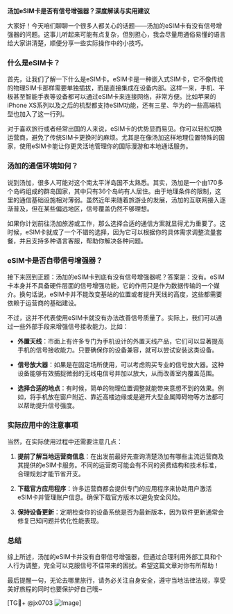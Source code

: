 **汤加eSIM卡是否有信号增强器？深度解读与实用建议**

大家好！今天咱们聊聊一个很多人都关心的话题——汤加的eSIM卡有没有信号增强器的问题。这事儿听起来可能有点复杂，但别担心，我会尽量用通俗易懂的语言给大家讲清楚，顺便分享一些实际操作中的小技巧。

### 什么是eSIM卡？

首先，让我们了解一下什么是eSIM卡。eSIM卡是一种嵌入式SIM卡，它不像传统的物理SIM卡那样需要单独插拔，而是直接集成在设备内部。这样一来，手机、平板甚至智能手表等设备都可以通过eSIM卡来连接网络，非常方便。比如苹果的iPhone XS系列以及之后的机型都支持eSIM功能，还有三星、华为的一些高端机型也加入了这一行列。

对于喜欢旅行或者经常出国的人来说，eSIM卡的优势显而易见。你可以轻松切换运营商，避免了传统SIM卡更换时的麻烦。尤其是在像汤加这样地理位置特殊的国家，使用eSIM卡能让你更灵活地管理你的国际漫游和本地通话服务。

### 汤加的通信环境如何？

说到汤加，很多人可能对这个南太平洋岛国不太熟悉。其实，汤加是一个由170多个岛屿组成的群岛国家，其中只有36个岛屿有人居住。由于地理条件的限制，这里的通信基础设施相对薄弱。虽然近年来随着旅游业的发展，汤加的互联网接入逐渐普及，但在某些偏远地区，信号覆盖仍然不够理想。

如果你计划前往汤加旅游或工作，那么选择合适的通信方案就显得尤为重要了。这时候，eSIM卡就成了一个不错的选择，因为它可以根据你的具体需求调整流量套餐，并且支持多种语言客服，帮助你解决各种问题。

### eSIM卡是否自带信号增强器？

接下来回到正题：汤加的eSIM卡到底有没有信号增强器呢？答案是：没有。eSIM卡本身并不具备硬件层面的信号增强功能，它的作用只是作为数据传输的一个媒介。换句话说，eSIM卡并不能改变基站的位置或者提升天线的高度，这些都需要依赖于运营商的基础建设。

不过，这并不代表使用eSIM卡就没有办法改善信号质量了。实际上，我们可以通过一些外部手段来增强信号接收能力。比如：

- **外置天线**：市面上有许多专门为手机设计的外置天线产品，它们可以显著提高手机的信号接收能力。只要确保你的设备兼容，就可以尝试安装这类设备。
  
- **信号放大器**：如果是在固定场所使用，可以考虑购买专业的信号放大器。这种设备能够有效捕捉微弱的无线电信号并加以放大，从而改善室内覆盖范围。
  
- **选择合适的地点**：有时候，简单的物理位置调整就能带来意想不到的效果。例如，将手机放在窗户附近、靠近高楼边缘或是避开大型金属障碍物等方法都可以帮助提升信号强度。

### 实际应用中的注意事项

当然，在实际使用过程中还需要注意几点：

1. **提前了解当地运营商信息**：在出发前最好先查询清楚汤加有哪些主流运营商及其提供的eSIM卡服务。不同的运营商可能会有不同的资费结构和技术标准，合理规划才能节省开支。
   
2. **下载官方应用程序**：许多运营商都会提供专门的应用程序来协助用户激活eSIM卡并管理账户信息。确保下载官方版本以避免安全风险。
   
3. **保持设备更新**：定期检查你的设备系统是否为最新版本，因为软件更新通常会修复已知问题并优化性能表现。

### 总结

综上所述，汤加的eSIM卡并没有自带信号增强器，但通过合理利用外部工具和个人行为调整，完全可以克服信号不佳带来的困扰。希望这篇文章对你有所帮助！

最后提醒一句，无论去哪里旅行，请务必关注自身安全，遵守当地法律法规，享受美好旅程的同时也要保护好自己哦~

[TG💪+ @jx0703 ![Image](https://github.com/user-attachments/assets/dbca1d08-cadb-493c-b0ec-ad6f7a83f270)]